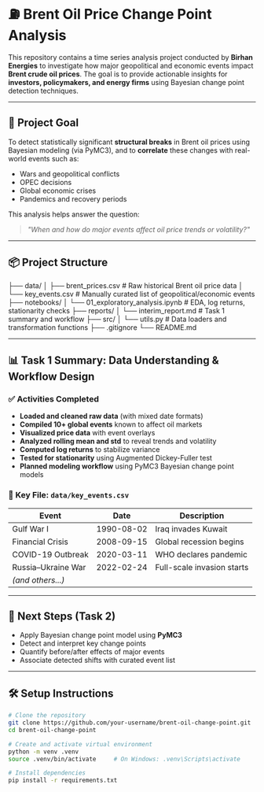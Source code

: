# ⛽ Brent Oil Price Change Point Analysis

This repository contains a time series analysis project conducted by **Birhan Energies** to investigate how major geopolitical and economic events impact **Brent crude oil prices**. The goal is to provide actionable insights for **investors, policymakers, and energy firms** using Bayesian change point detection techniques.

---

## 🎯 Project Goal

To detect statistically significant **structural breaks** in Brent oil prices using Bayesian modeling (via PyMC3), and to **correlate** these changes with real-world events such as:
- Wars and geopolitical conflicts
- OPEC decisions
- Global economic crises
- Pandemics and recovery periods

This analysis helps answer the question:  
> *"When and how do major events affect oil price trends or volatility?"*

---

## 📦 Project  Structure

├── data/
│ ├── brent_prices.csv # Raw historical Brent oil price data
│ └── key_events.csv # Manually curated list of geopolitical/economic events
├── notebooks/
│ └── 01_exploratory_analysis.ipynb # EDA, log returns, stationarity checks
├── reports/
│ └── interim_report.md # Task 1 summary and workflow
├── src/
│ └── utils.py # Data loaders and transformation functions
├── .gitignore
└── README.md



---

## 📊 Task 1 Summary: Data Understanding & Workflow Design

### ✅ Activities Completed

- **Loaded and cleaned raw data** (with mixed date formats)
- **Compiled 10+ global events** known to affect oil markets
- **Visualized price data** with event overlays
- **Analyzed rolling mean and std** to reveal trends and volatility
- **Computed log returns** to stabilize variance
- **Tested for stationarity** using Augmented Dickey-Fuller test
- **Planned modeling workflow** using PyMC3 Bayesian change point models

### 📁 Key File: `data/key_events.csv`

| Event               | Date       | Description                          |
|--------------------|------------|--------------------------------------|
| Gulf War I         | 1990-08-02 | Iraq invades Kuwait                  |
| Financial Crisis   | 2008-09-15 | Global recession begins              |
| COVID-19 Outbreak  | 2020-03-11 | WHO declares pandemic                |
| Russia–Ukraine War | 2022-02-24 | Full-scale invasion starts           |
| *(and others...)*  |            |                                      |

---

## 🔮 Next Steps (Task 2)

- Apply Bayesian change point model using **PyMC3**
- Detect and interpret key change points
- Quantify before/after effects of major events
- Associate detected shifts with curated event list

---

## 🛠️ Setup Instructions

```bash
# Clone the repository
git clone https://github.com/your-username/brent-oil-change-point.git
cd brent-oil-change-point

# Create and activate virtual environment
python -m venv .venv
source .venv/bin/activate     # On Windows: .venv\Scripts\activate

# Install dependencies
pip install -r requirements.txt
